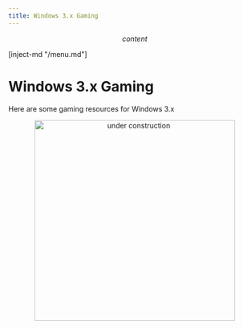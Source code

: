 ```yaml
---
title: Windows 3.x Gaming
---
```


$$ content $$

[inject-md "/menu.md"]

# Windows 3.x Gaming

Here are some gaming resources for Windows 3.x

<center>
  <img src="/contents/public/construction.gif" alt="under construction" width="400" />
</center>
